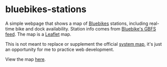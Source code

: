 # bluebikes-stations
A simple webpage that shows a map of [Bluebikes](https://bluebikes.com/) stations, including real-time bike and dock availability. Station info comes from [Bluebike's GBFS feed](https://gbfs.bluebikes.com/gbfs/gbfs.json). The map is a [Leaflet](https://leafletjs.com/) map. 

This is not meant to replace or supplement the official [system map](https://account.bluebikes.com/map), it's just an opportunity for me to practice web development.

View the map [here](https://pm-white.github.io/bluebikes-stations/).
